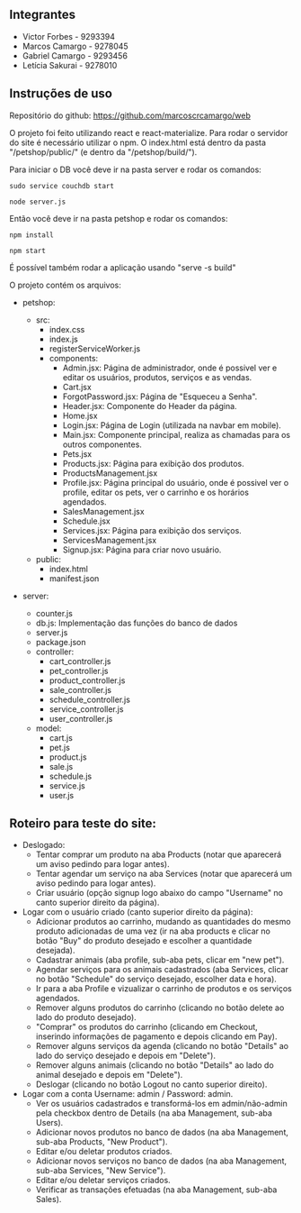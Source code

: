 ## Integrantes

* Victor Forbes - 9293394
* Marcos Camargo - 9278045
* Gabriel Camargo - 9293456
* Letícia Sakurai - 9278010

## Instruções de uso

Repositório do github: https://github.com/marcoscrcamargo/web

O projeto foi feito utilizando react e react-materialize. Para rodar o servidor do site é necessário utilizar o npm. O index.html está dentro da pasta "/petshop/public/" (e dentro da "/petshop/build/").

Para iniciar o DB você deve ir na pasta server e rodar os comandos:
	
	sudo service couchdb start
	
	node server.js

Então você deve ir na pasta petshop e rodar os comandos:

	npm install

	npm start

É possível também rodar a aplicação usando "serve -s build"

O projeto contém os arquivos:

* petshop:
	* src:
		* index.css
		* index.js
		* registerServiceWorker.js
		* components:
			* Admin.jsx: Página de administrador, onde é possivel ver e editar os usuários, produtos, serviços e as vendas.
			* Cart.jsx
			* ForgotPassword.jsx: Página de "Esqueceu a Senha".
			* Header.jsx: Componente do Header da página.
			* Home.jsx
			* Login.jsx: Página de Login (utilizada na navbar em mobile).
			* Main.jsx: Componente principal, realiza as chamadas para os outros componentes.
			* Pets.jsx
			* Products.jsx: Página para exibição dos produtos.
			* ProductsManagement.jsx
			* Profile.jsx: Página principal do usuário, onde é possivel ver o profile, editar os pets, ver o carrinho e os horários agendados.
			* SalesManagement.jsx
			* Schedule.jsx
			* Services.jsx: Página para exibição dos serviços.
			* ServicesManagement.jsx
			* Signup.jsx: Página para criar novo usuário.
	* public:
		* index.html
		* manifest.json

* server:
	* counter.js
	* db.js: Implementação das funções do banco de dados
	* server.js
	* package.json
	* controller:
		* cart_controller.js
		* pet_controller.js
		* product_controller.js
		* sale_controller.js
		* schedule_controller.js
		* service_controller.js
		* user_controller.js
	* model:
		* cart.js
		* pet.js
		* product.js
		* sale.js
		* schedule.js
		* service.js
		* user.js

## Roteiro para teste do site:

* Deslogado:
	* Tentar comprar um produto na aba Products (notar que aparecerá um aviso pedindo para logar antes).
	* Tentar agendar um serviço na aba Services (notar que aparecerá um aviso pedindo para logar antes).
	* Criar usuário (opção signup logo abaixo do campo "Username" no canto superior direito da página).
* Logar com o usuário criado (canto superior direito da página):
	* Adicionar produtos ao carrinho, mudando as quantidades do mesmo produto adicionadas de uma vez (ir na aba products e clicar no botão "Buy" do produto desejado e escolher a quantidade desejada).
	* Cadastrar animais (aba profile, sub-aba pets, clicar em "new pet").
	* Agendar serviços para os animais cadastrados (aba Services, clicar no botão "Schedule" do serviço desejado, escolher data e hora).
	* Ir para a aba Profile e vizualizar o carrinho de produtos e os serviços agendados.
	* Remover alguns produtos do carrinho (clicando no botão delete ao lado do produto desejado).
	* "Comprar" os produtos do carrinho (clicando em Checkout, inserindo informações de pagamento e depois clicando em Pay).
	* Remover alguns serviços da agenda (clicando no botão "Details" ao lado do serviço desejado e depois em "Delete").
	* Remover alguns animais (clicando no botão "Details" ao lado do animal desejado e depois em "Delete").
	* Deslogar (clicando no botão Logout no canto superior direito).
* Logar com a conta Username: admin / Password: admin.
	* Ver os usuários cadastrados e transformá-los em admin/não-admin pela checkbox dentro de Details (na aba Management, sub-aba Users).
	* Adicionar novos produtos no banco de dados (na aba Management, sub-aba Products, "New Product").
	* Editar e/ou deletar produtos criados.
	* Adicionar novos serviços no banco de dados (na aba Management, sub-aba Services, "New Service").
	* Editar e/ou deletar serviços criados.
	* Verificar as transações efetuadas (na aba Management, sub-aba Sales).

